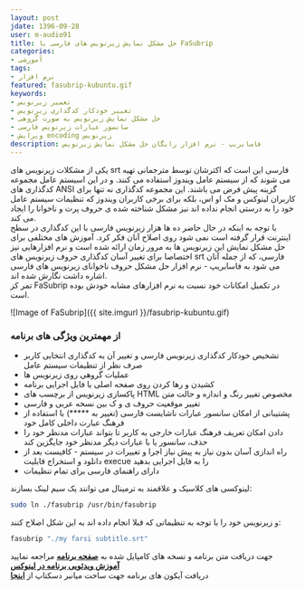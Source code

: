 ```yaml
---
layout: post
jdate: 1396-09-28
user: m-audio91
title: حل مشکل نمایش زیرنویس های فارسی با FaSubrip
categories:
- آموزشی
tags:
- نرم افزار
featured: fasubrip-kubuntu.gif
keywords:
- تعمیر زیرنویس
- تغییر خودکار کدگذاری زیرنویس
- حل مشکل نمایش زیرنویس به صورت گروهی
- سانسور عبارات زیرنویس فارسی
- ویرایش encoding زیرنویس
description: فاسابریپ - نرم افزار رایگان حل مشکل نمایش زیرنویس
---
```


یکی از مشکلات زیرنویس های srt فارسی این است که اکثرشان توسط مترجمانی تهیه می شوند که از سیستم عامل ویندوز استفاده می کنند. و در این اسیستم عامل مجموعه کدگذاری های ANSI گزینه پیش فرض می باشند. 
این مجموعه کدگذاری نه تنها برای کاربران لینوکس و مک او اس، بلکه برای برخی کاربران ویندوز که تنظیمات سیستم عامل خود را به درستی انجام نداده اند نیز مشکل شناخته شده ی حروف پرت و ناخوانا را ایجاد می کند.  
با توجه به اینکه در حال حاضر ده ها هزار زیرنویس فارسی با این کدگذاری در سطح اینترنت قرار گرفته است نمی شود روی اصلاح آنان فکر کرد. آموزش های مختلفی برای حل مشکل نمایش این زیرنویس ها به مرور زمان ارائه شده است و 
نرم افزارهایی نیز اختصاصا برای تغییر آسان کدگذاری حروف زیرنویس های srt فارسی، که از جمله آنان می شود به فاسابریپ - نرم افزار حل مشکل حروف ناخوانای زیرنویس های فارسی اشاره داشت نگارش شده اند.  
تمر کز FaSubrip در تکمیل امکانات خود نسبت به نرم افزارهای مشابه خودش بوده است.

![Image of FaSubrip]({{ site.imgurl }}/fasubrip-kubuntu.gif)

### از مهمترین ویژگی های برنامه
* تشخیص خودکار کدگذاری زیرنویس فارسی و تغییر آن به کدگذاری انتخابی کاربر صرف نظر از تنظیمات سیستم عامل
* عملیات گروهی روی زیرنویس ها
* کشیدن و رها کردن روی صفحه اصلی یا فایل اجرایی برنامه
* پاکسازی زیرنویس از برچسب های HTML مخصوص تغییر رنگ و اندازه و حالت متن
* تغییر موقعیت حروف ی و ک بین نسخه عربی و فارسی
* پشتیبانی از امکان سانسور عبارات ناشایست فارسی (تغییر به *****) با استفاده از فرهنگ عبارت داخلی کامل خود
*  دادن امکان تعریف فرهنگ عبارات خارجی به کاربر تا بتواند عبارات مدنظر خود را حذف، سانسور یا با عبارات دیگر مدنظر خود جایگزین کند
* راه اندازی آسان بدون نیاز به پیش نیاز اجرا و تغییرات در سیستم - کافیست بعد از دانلود و استخراج قابلیت execue را به فایل اجرایی بدهید
* دارای راهنمای فارسی برای تمام تنظیمات
  
  
 لینوکسی های کلاسیک و علاقمند به ترمینال می توانند یک سیم لینک بسازند:  
 ```sh
 sudo ln ./fasubrip /usr/bin/fasubrip
 ```  
 و زیرنویس خود را با توجه به تنظیماتی که قبلا انجام داده اند به این شکل اصلاح کنند:  
 ```sh
 fasubrip "./my farsi subtitle.srt"
 ```
  
جهت دریافت متن برنامه و نسخه های کامپایل شده به [**صفحه برنامه**](https://github.com/m-audio91/FaSubrip)  مراجعه نمایید   
[**آموزش ویدئویی برنامه در لینوکس**](https://www.aparat.com/v/nMaAb/%D8%AD%D9%84_%D9%85%D8%B4%DA%A9%D9%84_%D8%B2%DB%8C%D8%B1%D9%86%D9%88%DB%8C%D8%B3_%D9%81%D8%A7%D8%B1%D8%B3%DB%8C_%D9%84%DB%8C%D9%86%D9%88%DA%A9%D8%B3_Linux)  
دریافت آیکون های برنامه جهت ساخت میانبر دسکتاپ از [**اینجا**](https://github.com/m-audio91/FaSubrip/tree/master/extra/icon)   
